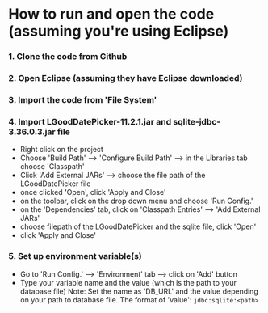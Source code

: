# How to run and open the code (assuming you're using Eclipse)

### 1. Clone the code from Github
### 2. Open Eclipse (assuming they have Eclipse downloaded)
### 3. Import the code from 'File System' 
### 4. Import LGoodDatePicker-11.2.1.jar and sqlite-jdbc-3.36.0.3.jar file

- Right click on the project
- Choose 'Build Path' --> 'Configure Build Path' --> in the Libraries tab choose 'Classpath'
- Click 'Add External JARs' --> choose the file path of the LGoodDatePicker file
- once clicked 'Open', click 'Apply and Close'
- on the toolbar, click on the drop down menu and choose 'Run Config.' 
- on the 'Dependencies' tab, click on 'Classpath Entries' --> 'Add External JARs'
- choose filepath of the LGoodDatePicker and the sqlite file, click 'Open'
- click 'Apply and Close' 

### 5. Set up environment variable(s)
- Go to 'Run Config.' --> 'Environment' tab --> click on 'Add' button
- Type your variable name and the value (which is the path to your database file)
	Note: Set the name as 'DB_URL' and the value depending on your path to database file. 
	The format of 'value': `jdbc:sqlite:<path>`
	
